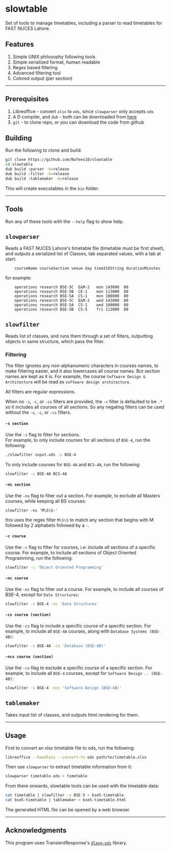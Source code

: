 # slowtable
Set of tools to manage timetables, including a parser to read timetables for
FAST NUCES Lahore.

## Features

1. Simple UNIX philosophy following tools
1. Simple serialized format, human readable
1. Regex based filtering
1. Advanced filtering tool
1. Colored output (per section)

---

## Prerequisites

1. Libreoffice - convert `xlsx` to `ods`, since `slowparser` only accepts `ods`
1. A D compiler, and `dub` - both can be downloaded from
[here](https://dlang.org/download.html#dmd)
1. `git` - to clone repo, or you can download the code from github

## Building

Run the following to clone and build:

```bash
git clone https://github.com/Nafees10/slowtable
cd slowtable
dub build :parser -b=release
dub build :filter -b=release
dub build :tablemaker -b=release
```

This will create executables in the `bin` folder.

---

## Tools

Run any of these tools with the `--help` flag to show help.

## `slowparser`

Reads a FAST NUCES Lahore's timetable file (timetable must be first sheet), and
outputs a serialized list of Classes, tab separated values, with a tab at start:

```
	courseName courseSection venue day timeISOString durationMinutes
```

for example:

```
	operations research	BSE-5C	E&M-2	mon	143000	80
	operations research	BSE-5B	CE-1	mon	113000	80
	operations research	BSE-5A	CS-1	mon	100000	80
	operations research	BSE-5C	E&M-2	wed	143000	80
	operations research	BSE-5A	CS-1	wed	100000	80
	operations research	BSE-5B	CS-5	fri	113000	80
```

## `slowfilter`

Reads list of classes, and runs them through a set of filters, outputting
objects in same structure, which pass the filter.

### Filtering

The filter ignores any non-alphanumeric characters in courses names, to make
filtering easier, and it also lowercases all course names. But section names are
kept as it is.
For example, the course `Software Design & Architecture` will be read as
`software design architecture`.

All filters are regular expressions.

When no `-s`, `-c`, or `-cs` filters are provided, the `-c` filter is defaulted
to be `.*` so it includes all courses of all sections. So any negating filters
can be used without the `-s`, `-c`, or `-cs` filters.

#### `-s section`
Use the `-s` flag to filter for sections.  
For example, to only include courses for all sections of `BSE-4`, run the
following:
```bash
./slowfilter input.ods -s BSE-4
```

To only include courses for `BSE-4A` and `BCS-4A`, run the following:
```bash
slowfilter -s BSE-4A BCS-4A
```

#### `-ns section`
Use the `-ns` flag to filter _out_ a section.
For example, to exclude all Masters courses, while keeping all BS courses:
```
slowfilter -ns 'M\S\S-'
```
this uses the regex filter `M\S\S` to match any section that begins with M
followed by 2 alphabets followed by a `-`.

#### `-c course`
Use the `-c` flag to filter for courses, i.e: include _all_ sections of a
specific course.
For example, to include all sections of Object Oriented Programming, run the
following:
```bash
slowfilter -c 'Object Oriented Programming'
```

#### `-nc course`
Use the `-nc` flag to filter _out_ a course.
For example, to include all courses of BSE-4, except for `Data Structures`:
```bash
slowfilter -s BSE-4 -nc 'Data Structures'
```

#### `-cs course (section)`
Use the `-cs` flag to include a specific course of a specific section.
For example, to include all `BSE-4A` courses, along with
`Database Systems (BSE-4B)`:
```bash
slowfilter -s BSE-4A -cs 'Database (BSE-4B)'
```

#### `-ncs course (section)`
Use the `-cs` flag to exclude a specific course of a specific section.
For example, to include all `BSE-4` courses, except for
`Software Design .. (BSE-4B)`:
```bash
slowfilter -s BSE-4 -ncs 'Software Design (BSE-4B)'
```

## `tablemaker`

Takes input list of classes, and outputs html rendering for them.

---

## Usage
First to convert an xlsx timetable file to ods, run the following:
```bash
libreoffice --headless --convert-to ods path/to/timetable.xlsx
```

Then use `slowparser` to extract timetable information from it:
```bash
slowparser timetable.ods > timetable
```

From there onwards, slowtable tools can be used with the timetable data:
```bash
cat timetable | slowfilter -s BSE-5 > bse5-timetable
cat bse5-timetable | tablemaker > bse5-timetable.html
```

The generated HTML file can be opened by a web browser.

---

## Acknowledgments
This program uses TransientResponse's [`dlang-ods`](https://github.com/TransientResponse/dlang-ods) library.
